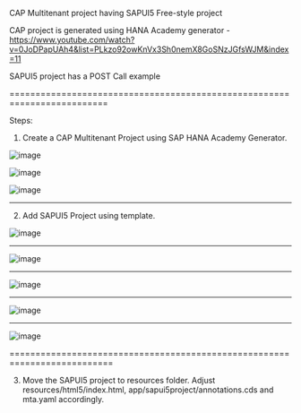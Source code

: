 CAP Multitenant project having SAPUI5 Free-style project 

CAP project is generated using HANA Academy generator - https://www.youtube.com/watch?v=0JoDPapUAh4&list=PLkzo92owKnVx3Sh0nemX8GoSNzJGfsWJM&index=11

SAPUI5 project has a POST Call example 

=========================================================================

Steps:

1. Create a CAP Multitenant Project using SAP HANA Academy Generator.
  
![image](https://user-images.githubusercontent.com/37621211/151658890-6f28910e-be93-4cde-95cd-c5a98663d98b.png)


![image](https://user-images.githubusercontent.com/37621211/151658935-3e03bee5-3119-4e79-8414-15c838c53148.png)

![image](https://user-images.githubusercontent.com/37621211/151658944-01ff3f5a-879a-42a0-bdcc-7e6d4bcaca30.png)


--------------------------------------------------------------------------
2. Add SAPUI5 Project using template. 

![image](https://user-images.githubusercontent.com/37621211/151658988-f08a6ed9-fb26-4748-b69a-59ce5a8aeecb.png)

-------------------

![image](https://user-images.githubusercontent.com/37621211/151659027-3654ab52-4ef6-4176-bbe5-a0b4ab36b323.png)

-------------------

![image](https://user-images.githubusercontent.com/37621211/151659066-c0addf06-4261-4955-b9c0-e7cdbc8b8b1d.png)

--------------------

![image](https://user-images.githubusercontent.com/37621211/151659115-db16be22-f5a1-45a3-a968-9e2e07e9c809.png)

-------------------

![image](https://user-images.githubusercontent.com/37621211/151659131-6e4960fa-a443-4d54-9250-25484e2799c0.png)


==========================================================================

3. Move the SAPUI5 project to resources folder. Adjust resources/html5/index.html, app/sapui5project/annotations.cds and mta.yaml accordingly.

